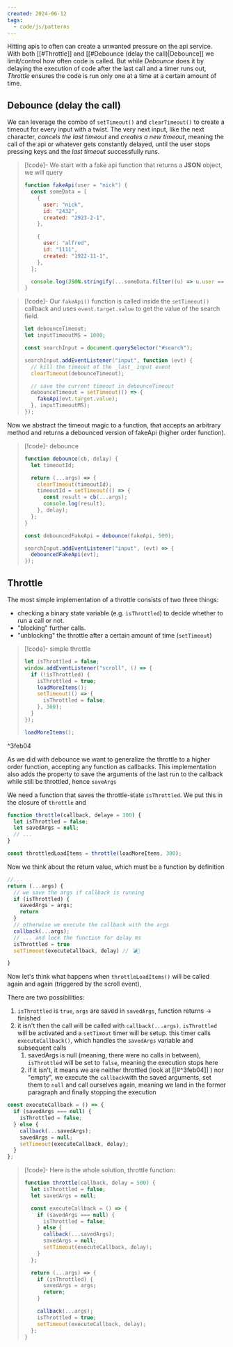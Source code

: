 ```yaml
---
created: 2024-06-12
tags:
  - code/js/patterns
---
```

Hitting apis to often can create a unwanted pressure on the api service. With
both [[#Throttle]] and [[#Debounce (delay the call)|Debounce]] we limit/control how often code is called. But while _Debounce_ does it by delaying the execution of code after the last call and a timer runs out, _Throttle_ ensures the code is run only one at a time at a certain amount of time.

## Debounce (delay the call)

We can leverage the combo of `setTimeout()` and `clearTimeout()` to create a timeout for every input with a twist. The very next input, like the next character, _cancels the last timeout_ and _creates a new timeout_, meaning the call of the api or whatever gets constantly delayed, until the user stops pressing keys and the _last timeout_ successfully runs.

>[!code]- We start with a fake api function that returns a **JSON** object, we will query
>```js
> function fakeApi(user = "nick") {
>   const someData = [
>     {
>       user: "nick",
>       id: "2432",
>       created: "2923-2-1",
>     },
> 
>     {
>       user: "alfred",
>       id: "1111",
>       created: "1922-11-1",
>     },
>   ];
> 
>   console.log(JSON.stringify(...someData.filter((u) => u.user == user)));
> }
> ```

>[!code]- Our `fakeApi()` function is called inside the `setTimeout()` callback and uses `event.target.value` to get the value of the search field.
> 
> ```js
> let debounceTimeout;
> let inputTimeoutMS = 1000;
> 
> const searchInput = document.querySelector("#search");
> 
> searchInput.addEventListener("input", function (evt) {
>   // kill the timeout of the _last_ input event
>   clearTimeout(debounceTimeout);
> 
>   // save the current timeout in debounceTimeout
>   debounceTimeout = setTimeout(() => {
>     fakeApi(evt.target.value);
>   }, inputTimeoutMS);
> });
> ```

Now we abstract the timeout magic to a
function, that accepts an arbitrary method and returns a debounced version of fakeApi (higher order function).

> [!code]- debounce
> ```js
> function debounce(cb, delay) {
>   let timeoutId;
> 
>   return (...args) => {
>     clearTimeout(timeoutId);
>     timeoutId = setTimeout(() => {
>       const result = cb(...args);
>       console.log(result);
>     }, delay);
>   };
> }
> 
> const debouncedFakeApi = debounce(fakeApi, 500);
> 
> searchInput.addEventListener("input", (evt) => {
>   debouncedFakeApi(evt);
> });
> ```

## Throttle

The most simple implementation of a throttle consists of two three things:

- checking a binary state variable (e.g. `isThrottled`) to decide whether to run a call or not.
- "blocking" further calls.
- "unblocking" the throttle after a certain amount of time (`setTimeout`)

>[!code]- simple throttle
> ```js
> let isThrottled = false;
> window.addEventListener("scroll", () => {
>   if (!isThrottled) {
>     isThrottled = true;
>     loadMoreItems();
>     setTimeout(() => {
>       isThrottled = false;
>     }, 300);
>   }
> });
> 
> loadMoreItems();
> ```

^3feb04

As we did with debounce we want to generalize the throttle to a higher order function, accepting any function as callbacks. This implementation also adds the property to save the arguments of the last run to the callback while still be throttled, hence `saveArgs`

We need a function that saves the throttle-state `isThrottled`. We put this in the closure of `throttle` and

```js
function throttle(callback, delaye = 300) {
  let isThrottled = false;
  let savedArgs = null;
  // ...
}

const throttledLoadItems = throttle(loadMoreItems, 300);
```

Now we think about the return value, which must be a function by definition

```js
//...
return (...args) {
  // we save the args if callback is running
  if (isThrottled) {
    savedArgs = args;
    return
  }
  // otherwise we execute the callback with the args
  callback(...args);
  // ... and lock the function for delay ms
  isThrottled = true
  setTimeout(executeCallback, delay) // 💣🧨

}
```

Now let's think what happens when `throttleLoadItems()` will be called again and again (triggered by the scroll event),

There are two possibilities:

1. `isThrottled` is `true`, `args` are saved in `savedArgs`, function returns -> finished
2. it isn't then the call will be called with `callback(...args)`. `isThrottled` will be activated and a `setTimout` timer will be setup. this timer calls `executeCallback()`, which handles the `savedArgs` variable and subsequent calls
   1. savedArgs is null (meaning, there were no calls in between), `isThrottled` will be set to `false`, meaning the execution stops here
   2. if it isn't, it means we are neither throttled (look at [[#^3feb04]] ) nor "empty", we execute the `callback`with the saved arguments, set them to `null` and call ourselves again, meaning we land in the former paragraph and finally stopping the execution

```js
const executeCallback = () => {
  if (savedArgs === null) {
    isThrottled = false;
  } else {
    callback(...savedArgs);
    savedArgs = null;
    setTimeout(executeCallback, delay);
  }
};
```

>[!code]- Here is the whole solution, throttle function:
> ```js
> function throttle(callback, delay = 500) {
>   let isThrottled = false;
>   let savedArgs = null;
> 
>   const executeCallback = () => {
>     if (savedArgs === null) {
>       isThrottled = false;
>     } else {
>       callback(...savedArgs);
>       savedArgs = null;
>       setTimeout(executeCallback, delay);
>     }
>   };
> 
>   return (...args) => {
>     if (isThrottled) {
>       savedArgs = args;
>       return;
>     }
> 
>     callback(...args);
>     isThrottled = true;
>     setTimeout(executeCallback, delay);
>   };
> }
> ```
> 
